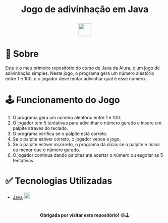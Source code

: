 <h1 align="center"> 
    <p>Jogo de adivinhação em Java</p>
    <img loading="lazy" src = "https://cdn.jsdelivr.net/gh/devicons/devicon/icons/java/java-original.svg" width="40" height="40"/>
</h1>

# 📕 Sobre
Este é o meu primeiro repositório do curso de Java da Alura, é um jogo de adivinhação simples. Neste jogo, o programa gera um número aleatório entre 1 e 100, e o jogador deve tentar adivinhar qual é esse número.

# 🕹️ Funcionamento do Jogo
1. O programa gera um número aleatório entre 1 e 100.
3. O jogador tem 5 tentativas para adivinhar o número gerado e insere um palpite através do teclado.
3. O programa verifica se o palpite está correto.
4. Se o palpite estiver correto, o jogador vence o jogo.
5. Se o palpite estiver incorreto, o programa dá dicas se o palpite é maior ou menor que o número gerado.
6. O jogador continua dando palpites até acertar o número ou esgotar as 5 tentativas .

#  ✅ Tecnologias Utilizadas
- [Java](https://docs.oracle.com/en/java/) <img loading="lazy" src = "https://cdn.jsdelivr.net/gh/devicons/devicon/icons/java/java-original.svg" width="20" height="20"/>

#
<p align = center> <b> Obrigada por visitar este repositório!</b> 😄🕹️ </p>
